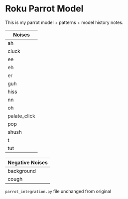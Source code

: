 # Roku Parrot Model

This is my parrot model + patterns + model history notes.

| Noises |
| --- |
| ah |
| cluck |
| ee |
| eh |
| er |
| guh |
| hiss |
| nn |
| oh |
| palate_click |
| pop |
| shush |
| t |
| tut |

| Negative Noises |
| --- |
| background |
| cough |

`parrot_integration.py` file unchanged from original